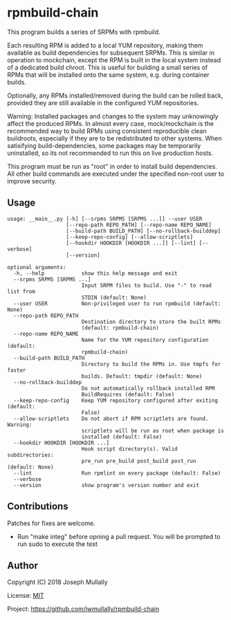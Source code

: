 # rpmbuild-chain

This program builds a series of SRPMs with rpmbuild.

Each resulting RPM is added to a local YUM repository, making them
available as build dependencies for subsequent SRPMs. This is similar
in operation to mockchain, except the RPM is built in the local system
instead of a dedicated build chroot. This is useful for building a small
series of RPMs that will be installed onto the same system, e.g. during
container builds.

Optionally, any RPMs installed/removed during the build can be
rolled back, provided they are still available in the configured YUM
repositories.

Warning: Installed packages and changes to the system may unknowingly
affect the produced RPMs. In almost every case, mock/mockchain is the
recommended way to build RPMs using consistent reproducible clean
buildroots, especially if they are to be redistributed to other
systems. When satisifying build-dependencies, some packages may be
temporarily uninstalled, so its not recommended to run this on live
production hosts.

This program must be run as "root" in order to install build
dependencies. All other build commands are executed under the specified
non-root user to improve security.


## Usage

    usage: __main__.py [-h] [--srpms SRPMS [SRPMS ...]] --user USER
                       [--repo-path REPO_PATH] [--repo-name REPO_NAME]
                       [--build-path BUILD_PATH] [--no-rollback-builddep]
                       [--keep-repo-config] [--allow-scriptlets]
                       [--hookdir HOOKDIR [HOOKDIR ...]] [--lint] [--verbose]
                       [--version]
    
    optional arguments:
      -h, --help            show this help message and exit
      --srpms SRPMS [SRPMS ...]
                            Input SRPM files to build. Use "-" to read list from
                            STDIN (default: None)
      --user USER           Non-privileged user to run rpmbuild (default: None)
      --repo-path REPO_PATH
                            Destination directory to store the built RPMs
                            (default: rpmbuild-chain)
      --repo-name REPO_NAME
                            Name for the YUM repository configuration (default:
                            rpmbuild-chain)
      --build-path BUILD_PATH
                            Directory to build the RPMs in. Use tmpfs for faster
                            builds. Default: tmpdir (default: None)
      --no-rollback-builddep
                            Do not automatically rollback installed RPM
                            BuildRequires (default: False)
      --keep-repo-config    Keep YUM repository configured after exiting (default:
                            False)
      --allow-scriptlets    Do not abort if RPM scriptlets are found. Warning:
                            scriptlets will be run as root when package is
                            installed (default: False)
      --hookdir HOOKDIR [HOOKDIR ...]
                            Hook script directory(s). Valid subdirectories:
                            pre_run pre_build post_build post_run (default: None)
      --lint                Run rpmlint on every package (default: False)
      --verbose
      --version             show program's version number and exit


## Contributions

Patches for fixes are welcome.

- Run "make integ" before opning a pull request. You will be prompted to run sudo to execute the test


## Author

Copyright (C) 2018 Joseph Mullally

License: [MIT](./LICENCE)

Project: https://github.com/jwmullally/rpmbuild-chain
